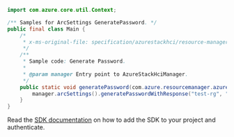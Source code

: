 ```java
import com.azure.core.util.Context;

/** Samples for ArcSettings GeneratePassword. */
public final class Main {
    /*
     * x-ms-original-file: specification/azurestackhci/resource-manager/Microsoft.AzureStackHCI/stable/2022-05-01/examples/GeneratePassword.json
     */
    /**
     * Sample code: Generate Password.
     *
     * @param manager Entry point to AzureStackHciManager.
     */
    public static void generatePassword(com.azure.resourcemanager.azurestackhci.AzureStackHciManager manager) {
        manager.arcSettings().generatePasswordWithResponse("test-rg", "myCluster", "default", Context.NONE);
    }
}
```

Read the [SDK documentation](https://github.com/Azure/azure-sdk-for-java/blob/azure-resourcemanager-azurestackhci_1.0.0-beta.3/sdk/azurestackhci/azure-resourcemanager-azurestackhci/README.md) on how to add the SDK to your project and authenticate.

